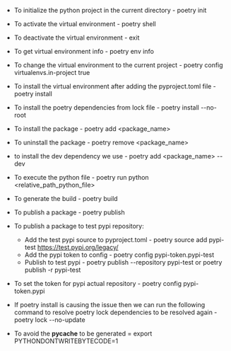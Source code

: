 -   To initialize the python project in the current directory - poetry init
-   To activate the virtual environment - poetry shell
-   To deactivate the virtual environment - exit
-   To get virtual environment info - poetry env info
-   To change the virtual environment to the current project - poetry config virtualenvs.in-project true
-   To install the virtual environment after adding the pyproject.toml file - poetry install

-   To install the poetry dependencies from lock file - poetry install --no-root
-   To install the package - poetry add <package_name>
-   To uninstall the package - poetry remove <package_name>
-   to install the dev dependency we use - poetry add <package_name> --dev

-   To execute the python file - poetry run python <relative_path_python_file>

-   To generate the build - poetry build
-   To publish a package - poetry publish

-   To publish a package to test pypi repository:

    -   Add the test pypi source to pyproject.toml - poetry source add pypi-test https://test.pypi.org/legacy/
    -   Add the pypi token to config - poetry config pypi-token.pypi-test <token>
    -   Publish to test pypi - poetry publish --repository pypi-test
        or poetry publish -r pypi-test

-   To set the token for pypi actual repository - poetry config pypi-token.pypi <token>

-   If poetry install is causing the issue then we can run the following command to resolve poetry lock dependencies to be resolved again - poetry lock --no-update

-   To avoid the **pycache** to be generated = export PYTHONDONTWRITEBYTECODE=1
